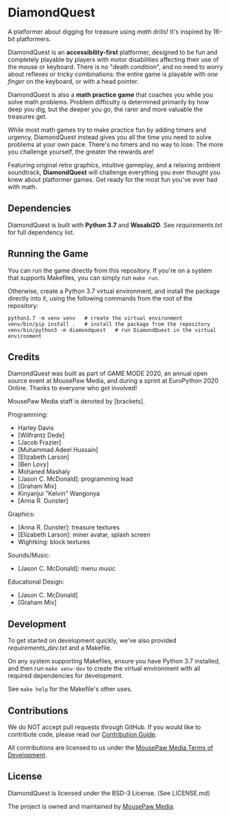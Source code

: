 # DiamondQuest

A platformer about digging for treasure using *math* drills! It's inspired by
16-bit platformers.

DiamondQuest is an **accessibility-first** platformer, designed to be fun and
completely playable by players with motor disabilities affecting their use of
the mouse or keyboard. There is no "death condition", and no need to worry about
reflexes or tricky combinations: the entire game is playable with *one finger*
on the keyboard, or with a head pointer.

DiamondQuest is also a **math practice game** that coaches you while you solve
math problems. Problem difficulty is determined primarily by how deep you dig,
but the deeper you go, the rarer and more valuable the treasures get.

While most math games try to make practice fun by adding timers and urgency,
DiamondQuest instead gives you all the time you need to solve problems at your
own pace. There's no timers and no way to lose. The more you challenge
yourself, the greater the rewards are!

Featuring original retro graphics, intuitive gameplay, and a relaxing ambient
soundtrack, **DiamondQuest** will challenge everything you ever thought you knew
about platformer games. Get ready for the most fun you've ever had with math.

## Dependencies

DiamondQuest is built with **Python 3.7** and **Wasabi2D**.
See *requirements.txt* for full dependency list.

## Running the Game

You can run the game directly from this repository. If you're on a system
that supports Makefiles, you can simply run `make run`.

Otherwise, create a Python 3.7 virtual environment, and install the package
directly into it, using the following commands from the root of the repository:

```
python3.7 -m venv venv   # create the virtual environment
venv/bin/pip install .   # install the package from the repository
venv/bin/python3 -m diamondquest   # run DiamondQuest in the virtual environment
```

## Credits

DiamondQuest was built as part of GAME MODE 2020, an annual open source event
at MousePaw Media, and during a sprint at EuroPython 2020 Online.
Thanks to everyone who got involved!

MousePaw Media staff is denoted by [brackets].

Programming:
 - Harley Davis
 - [Wilfrantz Dede]
 - [Jacob Frazier]
 - [Muhammad Adeel Hussain]
 - [Elizabeth Larson]
 - [Ben Lovy]
 - Mohaned Mashaly
 - [Jason C. McDonald]: programming lead
 - [Graham Mix]
 - Kinyanjui "Kelvin" Wangonya
 - [Anna R. Dunster]

Graphics:
 - [Anna R. Dunster]: treasure textures
 - [Elizabeth Larson]: miner avatar, splash screen
 - Wightking: block textures

Sounds/Music:
 - [Jason C. McDonald]: menu music

Educational Design:
 - [Jason C. McDonald]
 - [Graham Mix]

## Development

To get started on development quickly, we've also provided
*requirements_dev.txt* and a Makefile.

On any system supporting Makefiles, ensure you have Python 3.7 installed,
and then run `make venv-dev` to create the virtual environment with all
required dependencies for development.

See `make help` for the Makefile's other uses.

## Contributions

We do NOT accept pull requests through GitHub.
If you would like to contribute code, please read our
[Contribution Guide][2].

All contributions are licensed to us under the
[MousePaw Media Terms of Development][3].

## License

DiamondQuest is licensed under the BSD-3 License. (See LICENSE.md)

The project is owned and maintained by [MousePaw Media][1].

[1]: https://www.mousepawmedia.com/developers
[2]: https://www.mousepawmedia.com/developers/contribution
[3]: https://www.mousepawmedia.com/termsofdevelopment
